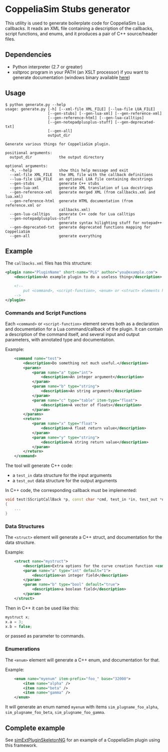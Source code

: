 # CoppeliaSim Stubs generator

This utility is used to generate boilerplate code for CoppeliaSim Lua callbacks.
It reads an XML file containing a description of the callbacks, script
functions, and enums, and it produces a pair of C++ source/header files.

## Dependencies

- Python interpreter (2.7 or greater)
- xsltproc program in your PATH (an XSLT processor) if you want to generate documentation (windows binary available [here](https://github.com/CoppeliaRobotics/xsltproc-win/raw/master/xsltproc-win.zip))

## Usage

```text
$ python generate.py --help
usage: generate.py [-h] [--xml-file XML_FILE] [--lua-file LUA_FILE]
                   [--gen-stubs] [--gen-lua-xml] [--gen-reference-xml]
                   [--gen-reference-html] [--gen-lua-calltips]
                   [--gen-notepadplusplus-stuff] [--gen-deprecated-txt]
                   [--gen-all]
                   output_dir

Generate various things for CoppeliaSim plugin.

positional arguments:
  output_dir            the output directory

optional arguments:
  -h, --help            show this help message and exit
  --xml-file XML_FILE   the XML file with the callback definitions
  --lua-file LUA_FILE   an optional LUA file containing docstrings
  --gen-stubs           generate C++ stubs
  --gen-lua-xml         generate XML translation of Lua docstrings
  --gen-reference-xml   generate merged XML (from callbacks.xml and lua.xml)
  --gen-reference-html  generate HTML documentation (from reference.xml or
                        callbacks.xml)
  --gen-lua-calltips    generate C++ code for Lua calltips
  --gen-notepadplusplus-stuff
                        generate syntax hilighting stuff for notepad++
  --gen-deprecated-txt  generate deprecated functions mapping for CoppeliaSim
  --gen-all             generate everything
```

## Example

The `callbacks.xml` files has this structure:

```xml
<plugin name="PluginName" short-name="PLG" author="you@example.com">
    <description>An example plugin to do a useless thing</description>

    <!--
        put <command>, <script-function>, <enum> or <struct> elements here
    -->
</plugin>
```

### Commands and Script Functions

Each `<command>` or `<script-function>` element serves both as a declaration and documentation for a Lua command/callback of the plugin. It can contain a description of the command itself, and several input and output parameters, with annotated type and documentation.

Example:

```xml
    <command name="test">
        <description>Do something not much useful.</description>
        <params>
            <param name="a" type="int">
                <description>An integer argument</description>
            </param>
            <param name="b" type="string">
                <description>An string argument</description>
            </param>
            <param name="c" type="table" item-type="float">
                <description>A vector of floats</description>
            </param>
        </params>
        <return>
            <param name="x" type="float">
                <description>A float return value</description>
            </param>
            <param name="y" type="string">
                <description>A string return value</description>
            </param>
        </return>
    </command>
```

The tool will generate C++ code:
 - a `test_in` data structure for the input arguments
 - a `test_out` data structure for the output arguments

In C++ code, the corresponding callback must be implemented:

```C++
void test(SScriptCallBack *p, const char *cmd, test_in *in, test_out *out)
{
    ...
}
```

### Data Structures

The `<struct>` element will generate a C++ struct, and documentation for the data structure.

Example:

```xml
    <struct name="mystruct">
        <description>Extra options for the curve creation function <command-ref name="addCurve"/>.</description>
        <param name="a" type="int" default="1">
            <description>an integer field</description>
        </param>
        <param name="b" type="bool" default="true">
            <description>a boolean field</description>
        </param>
    </struct>
```

Then in C++ it can be used like this:

```C++
mystruct x;
x.a = 3;
x.b = false;
```

or passed as parameter to commands.

### Enumerations

The `<enum>` element will generate a C++ enum, and documentation for that.

Example:

```xml
    <enum name="myenum" item-prefix="foo_" base="32000">
        <item name="alpha" />
        <item name="beta" />
        <item name="gamma" />
    </enum>
```

It will generate an enum named `myenum` with items `sim_plugname_foo_alpha`, `sim_plugname_foo_beta`, `sim_plugname_foo_gamma`.

## Complete example

See [simExtPluginSkeletonNG](https://github.com/CoppeliaRobotics/simExtPluginSkeletonNG) for an example of a CoppeliaSim plugin using this framework.


